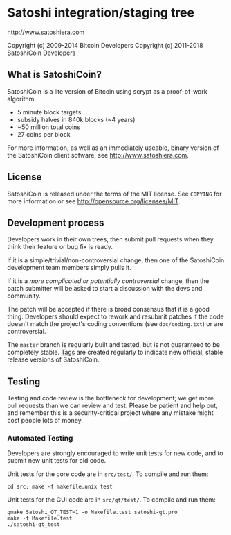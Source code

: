 Satoshi integration/staging tree
================================

http://www.satoshiera.com

Copyright (c) 2009-2014 Bitcoin Developers
Copyright (c) 2011-2018 SatoshiCoin Developers

What is SatoshiCoin?
----------------

SatoshiCoin is a lite version of Bitcoin using scrypt as a proof-of-work algorithm.
 - 5 minute block targets
 - subsidy halves in 840k blocks (~4 years)
 - ~50 million total coins
 - 27 coins per block
 

For more information, as well as an immediately useable, binary version of
the SatoshiCoin client sofware, see http://www.satoshiera.com.

License
-------

SatoshiCoin is released under the terms of the MIT license. See `COPYING` for more
information or see http://opensource.org/licenses/MIT.

Development process
-------------------

Developers work in their own trees, then submit pull requests when they think
their feature or bug fix is ready.

If it is a simple/trivial/non-controversial change, then one of the SatoshiCoin
development team members simply pulls it.

If it is a *more complicated or potentially controversial* change, then the patch
submitter will be asked to start a discussion with the devs and community.

The patch will be accepted if there is broad consensus that it is a good thing.
Developers should expect to rework and resubmit patches if the code doesn't
match the project's coding conventions (see `doc/coding.txt`) or are
controversial.

The `master` branch is regularly built and tested, but is not guaranteed to be
completely stable. [Tags](https://github.com/teamsatoshi/satoshi/) are created
regularly to indicate new official, stable release versions of SatoshiCoin.

Testing
-------

Testing and code review is the bottleneck for development; we get more pull
requests than we can review and test. Please be patient and help out, and
remember this is a security-critical project where any mistake might cost people
lots of money.

### Automated Testing

Developers are strongly encouraged to write unit tests for new code, and to
submit new unit tests for old code.

Unit tests for the core code are in `src/test/`. To compile and run them:

    cd src; make -f makefile.unix test

Unit tests for the GUI code are in `src/qt/test/`. To compile and run them:

    qmake Satoshi_QT_TEST=1 -o Makefile.test satoshi-qt.pro
    make -f Makefile.test
    ./satoshi-qt_test

